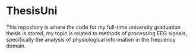 # ThesisUni
This repository is where the code for my full-time university graduation thesis is stored, my topic is related to methods of processing EEG signals, specifically the analysis of physiological information in the frequency domain.
